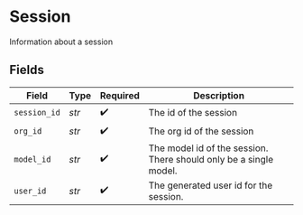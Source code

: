 # Session

Information about a session


## Fields

| Field                                                             | Type                                                              | Required                                                          | Description                                                       |
| ----------------------------------------------------------------- | ----------------------------------------------------------------- | ----------------------------------------------------------------- | ----------------------------------------------------------------- |
| `session_id`                                                      | *str*                                                             | :heavy_check_mark:                                                | The id of the session                                             |
| `org_id`                                                          | *str*                                                             | :heavy_check_mark:                                                | The org id of the session                                         |
| `model_id`                                                        | *str*                                                             | :heavy_check_mark:                                                | The model id of the session. There should only be a single model. |
| `user_id`                                                         | *str*                                                             | :heavy_check_mark:                                                | The generated user id for the session.                            |
